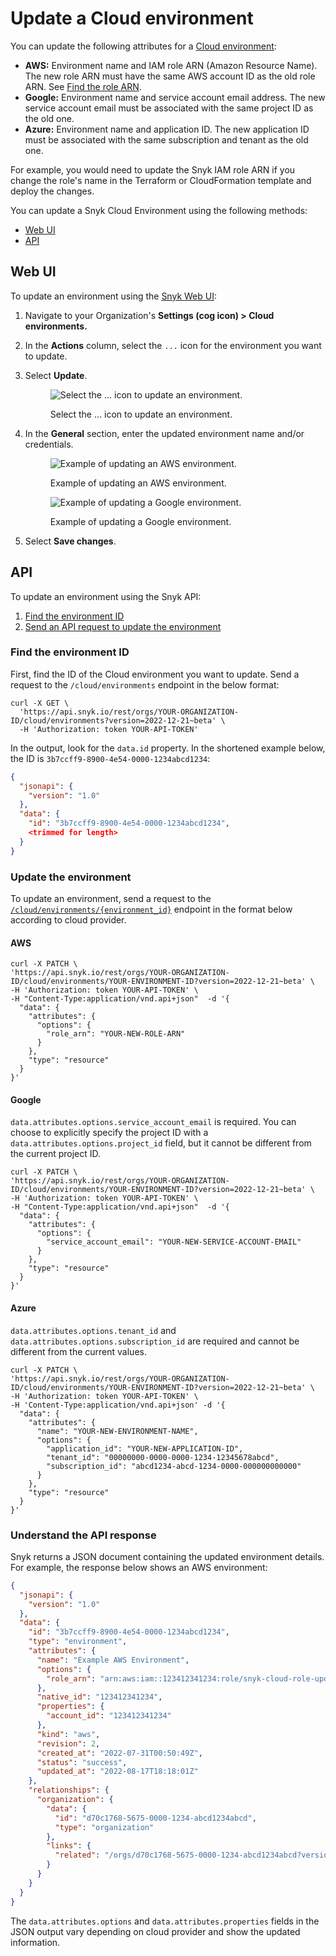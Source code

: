 # Update a Cloud environment

You can update the following attributes for a [Cloud environment](snyk-cloud-concepts.md#environments):

* **AWS:** Environment name and IAM role ARN (Amazon Resource Name). The new role ARN must have the same AWS account ID as the old role ARN. See [Find the role ARN](getting-started-with-snyk-cloud-aws/snyk-cloud-for-aws-api/step-3-create-and-scan-a-snyk-cloud-environment.md#find-the-role-arn).
* **Google:** Environment name and service account email address. The new service account email must be associated with the same project ID as the old one.
* **Azure:** Environment name and application ID. The new application ID must be associated with the same subscription and tenant as the old one.

For example, you would need to update the Snyk IAM role ARN if you change the role's name in the Terraform or CloudFormation template and deploy the changes.

You can update a Snyk Cloud Environment using the following methods:

* [Web UI](update-a-snyk-cloud-environment.md#web-ui)
* [API](update-a-snyk-cloud-environment.md#undefined)

## Web UI

To update an environment using the [Snyk Web UI](https://app.snyk.io):

1. Navigate to your Organization's **Settings (cog icon) > Cloud environments.**
2. In the **Actions** column, select the `...` icon for the environment you want to update.
3.  Select **Update**.

    <figure><img src="../../.gitbook/assets/snyk-cloud-update-env-ui.png" alt="Select the ... icon to update an environment."><figcaption><p>Select the ... icon to update an environment.</p></figcaption></figure>
4.  In the **General** section, enter the updated environment name and/or credentials.

    <div>

    <figure><img src="../../.gitbook/assets/snyk-cloud-update-aws-env-ui.png" alt="Example of updating an AWS environment."><figcaption><p>Example of updating an AWS environment.</p></figcaption></figure>

     

    <figure><img src="../../.gitbook/assets/snyk-cloud-update-google-env.png" alt="Example of updating a Google environment."><figcaption><p>Example of updating a Google environment.</p></figcaption></figure>

    </div>
5. Select **Save changes**.

## API

To update an environment using the Snyk API:

1. [Find the environment ID](update-a-snyk-cloud-environment.md#find-the-environment-id)
2. [Send an API request to update the environment](update-a-snyk-cloud-environment.md#update-the-environment)

### Find the environment ID

First, find the ID of the Cloud environment you want to update. Send a request to the `/cloud/environments` endpoint in the below format:

```
curl -X GET \
  'https://api.snyk.io/rest/orgs/YOUR-ORGANIZATION-ID/cloud/environments?version=2022-12-21~beta' \
  -H 'Authorization: token YOUR-API-TOKEN'
```

In the output, look for the `data.id` property. In the shortened example below, the ID is `3b7ccff9-8900-4e54-0000-1234abcd1234`:

```json
{
  "jsonapi": {
    "version": "1.0"
  },
  "data": {
    "id": "3b7ccff9-8900-4e54-0000-1234abcd1234",
    <trimmed for length>
  }
}
```

### Update the environment

To update an environment, send a request to the [`/cloud/environments/{environment_id}`](https://apidocs.snyk.io/?version=2022-12-21%7Ebeta#patch-/orgs/-org\_id-/cloud/environments/-environment\_id-) endpoint in the format below according to cloud provider.

#### AWS

```
curl -X PATCH \
'https://api.snyk.io/rest/orgs/YOUR-ORGANIZATION-ID/cloud/environments/YOUR-ENVIRONMENT-ID?version=2022-12-21~beta' \
-H 'Authorization: token YOUR-API-TOKEN' \
-H "Content-Type:application/vnd.api+json"  -d '{
  "data": {
    "attributes": {
      "options": {
        "role_arn": "YOUR-NEW-ROLE-ARN"
      }
    },
    "type": "resource"
  }
}'
```

#### Google

`data.attributes.options.service_account_email` is required. You can choose to explicitly specify the project ID with a `data.attributes.options.project_id` field, but it cannot be different from the current project ID.

```
curl -X PATCH \
'https://api.snyk.io/rest/orgs/YOUR-ORGANIZATION-ID/cloud/environments/YOUR-ENVIRONMENT-ID?version=2022-12-21~beta' \
-H 'Authorization: token YOUR-API-TOKEN' \
-H "Content-Type:application/vnd.api+json"  -d '{
  "data": {
    "attributes": {
      "options": {
        "service_account_email": "YOUR-NEW-SERVICE-ACCOUNT-EMAIL"
      }
    },
    "type": "resource"
  }
}'
```

#### Azure

`data.attributes.options.tenant_id` and `data.attributes.options.subscription_id` are required and cannot be different from the current values.

```
curl -X PATCH \
'https://api.snyk.io/rest/orgs/YOUR-ORGANIZATION-ID/cloud/environments/YOUR-ENVIRONMENT-ID?version=2022-12-21~beta' \
-H 'Authorization: token YOUR-API-TOKEN' \
-H 'Content-Type:application/vnd.api+json' -d '{
  "data": {
    "attributes": {
      "name": "YOUR-NEW-ENVIRONMENT-NAME",
      "options": {
        "application_id": "YOUR-NEW-APPLICATION-ID",
        "tenant_id": "00000000-0000-0000-1234-12345678abcd",
        "subscription_id": "abcd1234-abcd-1234-0000-000000000000"
      }
    },
    "type": "resource"
  }
}'
```

### Understand the API response

Snyk returns a JSON document containing the updated environment details. For example, the response below shows an AWS environment:

```json
{
  "jsonapi": {
    "version": "1.0"
  },
  "data": {
    "id": "3b7ccff9-8900-4e54-0000-1234abcd1234",
    "type": "environment",
    "attributes": {
      "name": "Example AWS Environment",
      "options": {
        "role_arn": "arn:aws:iam::123412341234:role/snyk-cloud-role-updated"
      },
      "native_id": "123412341234",
      "properties": {
        "account_id": "123412341234"
      },
      "kind": "aws",
      "revision": 2,
      "created_at": "2022-07-31T00:50:49Z",
      "status": "success",
      "updated_at": "2022-08-17T18:18:01Z"
    },
    "relationships": {
      "organization": {
        "data": {
          "id": "d70c1768-5675-0000-1234-abcd1234abcd",
          "type": "organization"
        },
        "links": {
          "related": "/orgs/d70c1768-5675-0000-1234-abcd1234abcd?version=2022-12-21~beta"
        }
      }
    }
  }
}
```

The `data.attributes.options` and `data.attributes.properties` fields in the JSON output vary depending on cloud provider and show the updated information.
